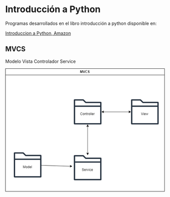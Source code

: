 # Introducción a Python

Programas desarrollados en el libro introducción a python disponible en:

[Introduccion a Python, Amazon](https://www.amazon.com/-/es/Breyner-Ocampo-Cardenas-ebook/dp/B0CT3BVFJ6/ref=sr_1_1?qid=1706897596&refinements=p_27%3ABreyner+Ocampo+Cardenas&s=digital-text&sr=1-1&text=Breyner+Ocampo+Cardenastarget=_blank)
## MVCS

Modelo Vista Controlador Service

![Image text](/img/MVCS.drawio.png)
